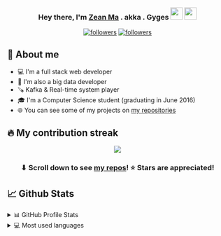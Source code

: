 
<h3 align="center">Hey there, I'm <a href="https://ticktech.club/">Zean Ma</a> . akka . Gyges <img src="https://media.giphy.com/media/hvRJCLFzcasrR4ia7z/giphy.gif" width="28"> <img src="https://emojis.slackmojis.com/emojis/images/1531849430/4246/blob-sunglasses.gif?1531849430" width="28"/></h3>

<p align="center">
  <a href="https://github.com/GZ315200"><img alt="followers" title="Follow me on Github" src="https://img.shields.io/github/followers/GZ315200?color=236ad3&style=for-the-badge&logo=github&label=Follow"/></a>
   <a href="https://github.com/GZ315200"><img alt="followers" title="Stars on Github" src="https://img.shields.io/github/stars/GZ315200?style=for-the-badge"/></a>
</p>

## 📖 About me

* 💻 I'm a full stack web developer
* 🎨 I'm also a big data developer
* 🪚 Kafka & Real-time system player 
* 🎓 I'm a Computer Science student (graduating in June 2016)
* 🌐 You can see some of my projects on [my repositories](https://github.com/GZ315200?tab=repositories)

## 🔥 My contribution streak

<p align="center">
  <a href="https://github.com/GZ315200/github-readme-streak-stats">
    <img src="https://github-readme-streak-stats.herokuapp.com/?user=GZ315200#version3"/>
  </a>
</p>

<h3 align="center">⬇ Scroll down to see <a href="https://github.com/GZ315200?tab=repositories">my repos</a>! ⭐ Stars are appreciated!</h3>

## 📈 Github Stats

<!-- https://github.com/rjsamra/github-readme-stats -->

<details>
  <summary>📊 GitHub Profile Stats</summary>
  <br/>
  <a href="https://github.com/GZ315200/github-readme-stats"><img alt="GZ315200's Github Stats" src="https://github-readme-stats.vercel.app/api?username=GZ315200&show_icons=true&count_private=true&hide=" /></a>
</details>

<details> 
  <summary>💻 Most used languages</summary>
  <br/>
  <a href="https://github.com/GZ315200/github-readme-stats"><img alt="GZ315200's Top Languages" src="https://github-readme-stats.vercel.app/api/top-langs/?username=GZ315200&langs_count=10&layout=compact#" /></a>
  <br/>
  <b>Note:</b> This chart is only a metric of which languages my public code on GitHub consists of and does not reflect my experience or skill level.
</details>
